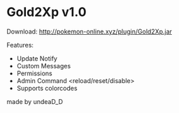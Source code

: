 # Gold2Xp v1.0

Download:
http://pokemon-online.xyz/plugin/Gold2Xp.jar

Features:

 - Update Notify
 - Custom Messages
 - Permissions
 - Admin Command <reload/reset/disable>
 - Supports colorcodes
 

made by undeaD_D
